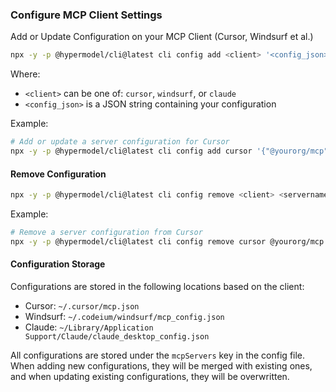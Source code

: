 ### Configure MCP Client Settings

Add or Update Configuration on your MCP Client (Cursor, Windsurf et al.)

```bash
npx -y -p @hypermodel/cli@latest cli config add <client> '<config_json>'
```

Where:
- `<client>` can be one of: `cursor`, `windsurf`, or `claude`
- `<config_json>` is a JSON string containing your configuration

Example:
```bash
# Add or update a server configuration for Cursor
npx -y -p @hypermodel/cli@latest cli config add cursor '{"@yourorg/mcp": {"url": "http://localhost:3000", "env": { "apiKey": "XXX" } } }'
```

#### Remove Configuration

```bash
npx -y -p @hypermodel/cli@latest cli config remove <client> <servername>
```

Example:
```bash
# Remove a server configuration from Cursor
npx -y -p @hypermodel/cli@latest cli config remove cursor @yourorg/mcp
```

#### Configuration Storage

Configurations are stored in the following locations based on the client:
- Cursor: `~/.cursor/mcp.json`
- Windsurf: `~/.codeium/windsurf/mcp_config.json`
- Claude: `~/Library/Application Support/Claude/claude_desktop_config.json`

All configurations are stored under the `mcpServers` key in the config file. When adding new configurations, they will be merged with existing ones, and when updating existing configurations, they will be overwritten.

